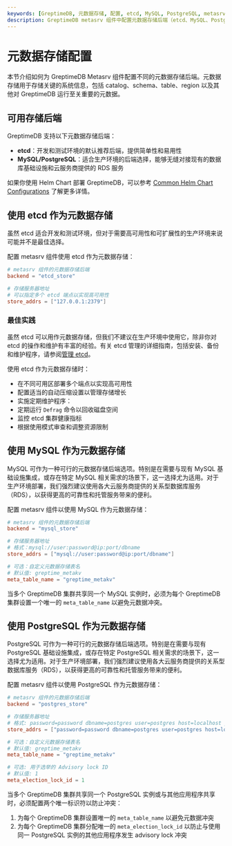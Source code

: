 ```yaml
---
keywords: [GreptimeDB, 元数据存储, 配置, etcd, MySQL, PostgreSQL, metasrv, 存储后端设置]
description: GreptimeDB metasrv 组件中配置元数据存储后端（etcd、MySQL、PostgreSQL）的综合指南，包括设置说明和最佳实践。
---
```


# 元数据存储配置

本节介绍如何为 GreptimeDB Metasrv 组件配置不同的元数据存储后端。元数据存储用于存储关键的系统信息，包括 catalog、schema、table、region 以及其他对 GreptimeDB 运行至关重要的元数据。

## 可用存储后端

GreptimeDB 支持以下元数据存储后端：

- **etcd**：开发和测试环境的默认推荐后端，提供简单性和易用性
- **MySQL/PostgreSQL**：适合生产环境的后端选择，能够无缝对接现有的数据库基础设施和云服务商提供的 RDS 服务

如果你使用 Helm Chart 部署 GreptimeDB，可以参考 [Common Helm Chart Configurations](/user-guide/deployments/deploy-on-kubernetes/common-helm-chart-configurations.md#configuring-metasrv-backend-storage) 了解更多详情。

## 使用 etcd 作为元数据存储

虽然 etcd 适合开发和测试环境，但对于需要高可用性和可扩展性的生产环境来说可能并不是最佳选择。

配置 metasrv 组件使用 etcd 作为元数据存储：

```toml
# metasrv 组件的元数据存储后端
backend = "etcd_store"

# 存储服务器地址
# 可以指定多个 etcd 端点以实现高可用性
store_addrs = ["127.0.0.1:2379"]
```

### 最佳实践

虽然 etcd 可以用作元数据存储，但我们不建议在生产环境中使用它，除非你对 etcd 的操作和维护有丰富的经验。有关 etcd 管理的详细指南，包括安装、备份和维护程序，请参阅[管理 etcd](/user-guide/administration/manage-metadata/manage-etcd.md)。

使用 etcd 作为元数据存储时：

- 在不同可用区部署多个端点以实现高可用性
- 配置适当的自动压缩设置以管理存储增长
- 实施定期维护程序：
- 定期运行 `Defrag` 命令以回收磁盘空间
- 监控 etcd 集群健康指标
- 根据使用模式审查和调整资源限制


## 使用 MySQL 作为元数据存储

MySQL 可作为一种可行的元数据存储后端选项。特别是在需要与现有 MySQL 基础设施集成，或存在特定 MySQL 相关需求的场景下，这一选择尤为适用。对于生产环境部署，我们强烈建议使用各大云服务商提供的关系型数据库服务（RDS），以获得更高的可靠性和托管服务带来的便利。

配置 metasrv 组件以使用 MySQL 作为元数据存储：

```toml
# metasrv 组件的元数据存储后端
backend = "mysql_store"

# 存储服务器地址
# 格式：mysql://user:password@ip:port/dbname
store_addrs = ["mysql://user:password@ip:port/dbname"]

# 可选：自定义元数据存储表名
# 默认值: greptime_metakv
meta_table_name = "greptime_metakv"
```

当多个 GreptimeDB 集群共享同一个 MySQL 实例时，必须为每个 GreptimeDB 集群设置一个唯一的 `meta_table_name` 以避免元数据冲突。

## 使用 PostgreSQL 作为元数据存储

PostgreSQL 可作为一种可行的元数据存储后端选项。特别是在需要与现有 PostgreSQL 基础设施集成，或存在特定 PostgreSQL 相关需求的场景下，这一选择尤为适用。对于生产环境部署，我们强烈建议使用各大云服务商提供的关系型数据库服务（RDS），以获得更高的可靠性和托管服务带来的便利。

配置 metasrv 组件以使用 PostgreSQL 作为元数据存储：

```toml
# metasrv 组件的元数据存储后端
backend = "postgres_store"

# 存储服务器地址
# 格式: password=password dbname=postgres user=postgres host=localhost port=5432
store_addrs = ["password=password dbname=postgres user=postgres host=localhost port=5432"]

# 可选：自定义元数据存储表名
# 默认值: greptime_metakv
meta_table_name = "greptime_metakv"

# 可选: 用于选举的 Advisory lock ID
# 默认值: 1
meta_election_lock_id = 1
```
当多个 GreptimeDB 集群共享同一个 PostgreSQL 实例或与其他应用程序共享时，必须配置两个唯一标识符以防止冲突：

1. 为每个 GreptimeDB 集群设置唯一的 `meta_table_name` 以避免元数据冲突
2. 为每个 GreptimeDB 集群分配唯一的 `meta_election_lock_id` 以防止与使用同一 PostgreSQL 实例的其他应用程序发生 advisory lock 冲突